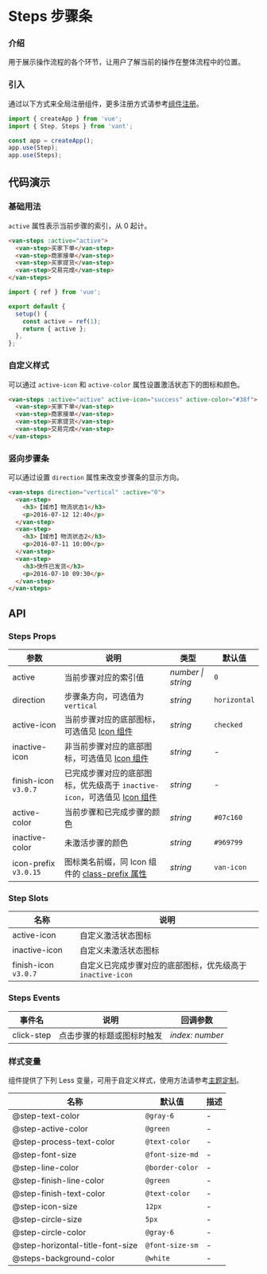 # Steps 步骤条

### 介绍

用于展示操作流程的各个环节，让用户了解当前的操作在整体流程中的位置。

### 引入

通过以下方式来全局注册组件，更多注册方式请参考[组件注册](#/zh-CN/advanced-usage#zu-jian-zhu-ce)。

```js
import { createApp } from 'vue';
import { Step, Steps } from 'vant';

const app = createApp();
app.use(Step);
app.use(Steps);
```

## 代码演示

### 基础用法

`active` 属性表示当前步骤的索引，从 0 起计。

```html
<van-steps :active="active">
  <van-step>买家下单</van-step>
  <van-step>商家接单</van-step>
  <van-step>买家提货</van-step>
  <van-step>交易完成</van-step>
</van-steps>
```

```js
import { ref } from 'vue';

export default {
  setup() {
    const active = ref(1);
    return { active };
  },
};
```

### 自定义样式

可以通过 `active-icon` 和 `active-color` 属性设置激活状态下的图标和颜色。

```html
<van-steps :active="active" active-icon="success" active-color="#38f">
  <van-step>买家下单</van-step>
  <van-step>商家接单</van-step>
  <van-step>买家提货</van-step>
  <van-step>交易完成</van-step>
</van-steps>
```

### 竖向步骤条

可以通过设置 `direction` 属性来改变步骤条的显示方向。

```html
<van-steps direction="vertical" :active="0">
  <van-step>
    <h3>【城市】物流状态1</h3>
    <p>2016-07-12 12:40</p>
  </van-step>
  <van-step>
    <h3>【城市】物流状态2</h3>
    <p>2016-07-11 10:00</p>
  </van-step>
  <van-step>
    <h3>快件已发货</h3>
    <p>2016-07-10 09:30</p>
  </van-step>
</van-steps>
```

## API

### Steps Props

| 参数 | 说明 | 类型 | 默认值 |
| --- | --- | --- | --- |
| active | 当前步骤对应的索引值 | _number \| string_ | `0` |
| direction | 步骤条方向，可选值为 `vertical` | _string_ | `horizontal` |
| active-icon | 当前步骤对应的底部图标，可选值见 [Icon 组件](#/zh-CN/icon) | _string_ | `checked` |
| inactive-icon | 非当前步骤对应的底部图标，可选值见 [Icon 组件](#/zh-CN/icon) | _string_ | - |
| finish-icon `v3.0.7` | 已完成步骤对应的底部图标，优先级高于 `inactive-icon`，可选值见 [Icon 组件](#/zh-CN/icon) | _string_ | - |
| active-color | 当前步骤和已完成步骤的颜色 | _string_ | `#07c160` |
| inactive-color | 未激活步骤的颜色 | _string_ | `#969799` |
| icon-prefix `v3.0.15` | 图标类名前缀，同 Icon 组件的 [class-prefix 属性](#/zh-CN/icon#props) | _string_ | `van-icon` |

### Step Slots

| 名称 | 说明 |
| --- | --- |
| active-icon | 自定义激活状态图标 |
| inactive-icon | 自定义未激活状态图标 |
| finish-icon `v3.0.7` | 自定义已完成步骤对应的底部图标，优先级高于 `inactive-icon` | _string_ | - |

### Steps Events

| 事件名     | 说明                       | 回调参数        |
| ---------- | -------------------------- | --------------- |
| click-step | 点击步骤的标题或图标时触发 | _index: number_ |

### 样式变量

组件提供了下列 Less 变量，可用于自定义样式，使用方法请参考[主题定制](#/zh-CN/theme)。

| 名称                             | 默认值          | 描述 |
| -------------------------------- | --------------- | ---- |
| @step-text-color                 | `@gray-6`       | -    |
| @step-active-color               | `@green`        | -    |
| @step-process-text-color         | `@text-color`   | -    |
| @step-font-size                  | `@font-size-md` | -    |
| @step-line-color                 | `@border-color` | -    |
| @step-finish-line-color          | `@green`        | -    |
| @step-finish-text-color          | `@text-color`   | -    |
| @step-icon-size                  | `12px`          | -    |
| @step-circle-size                | `5px`           | -    |
| @step-circle-color               | `@gray-6`       | -    |
| @step-horizontal-title-font-size | `@font-size-sm` | -    |
| @steps-background-color          | `@white`        | -    |

